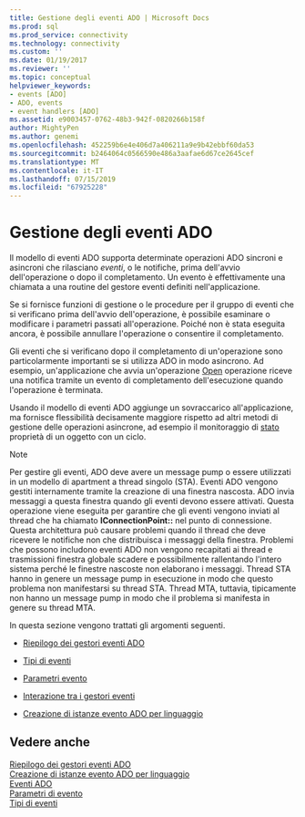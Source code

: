 ```yaml
---
title: Gestione degli eventi ADO | Microsoft Docs
ms.prod: sql
ms.prod_service: connectivity
ms.technology: connectivity
ms.custom: ''
ms.date: 01/19/2017
ms.reviewer: ''
ms.topic: conceptual
helpviewer_keywords:
- events [ADO]
- ADO, events
- event handlers [ADO]
ms.assetid: e9003457-0762-48b3-942f-0820266b158f
author: MightyPen
ms.author: genemi
ms.openlocfilehash: 452259b6e4e406d7a406211a9e9b42ebbf60da53
ms.sourcegitcommit: b2464064c0566590e486a3aafae6d67ce2645cef
ms.translationtype: MT
ms.contentlocale: it-IT
ms.lasthandoff: 07/15/2019
ms.locfileid: "67925228"
---
```

# <a name="handling-ado-events"></a>Gestione degli eventi ADO
Il modello di eventi ADO supporta determinate operazioni ADO sincroni e asincroni che rilasciano *eventi*, o le notifiche, prima dell'avvio dell'operazione o dopo il completamento. Un evento è effettivamente una chiamata a una routine del gestore eventi definiti nell'applicazione.  
  
 Se si fornisce funzioni di gestione o le procedure per il gruppo di eventi che si verificano prima dell'avvio dell'operazione, è possibile esaminare o modificare i parametri passati all'operazione. Poiché non è stata eseguita ancora, è possibile annullare l'operazione o consentire il completamento.  
  
 Gli eventi che si verificano dopo il completamento di un'operazione sono particolarmente importanti se si utilizza ADO in modo asincrono. Ad esempio, un'applicazione che avvia un'operazione [Open](../../../ado/reference/ado-api/open-method-ado-recordset.md) operazione riceve una notifica tramite un evento di completamento dell'esecuzione quando l'operazione è terminata.  
  
 Usando il modello di eventi ADO aggiunge un sovraccarico all'applicazione, ma fornisce flessibilità decisamente maggiore rispetto ad altri metodi di gestione delle operazioni asincrone, ad esempio il monitoraggio di [stato](../../../ado/reference/ado-api/state-property-ado.md) proprietà di un oggetto con un ciclo.  
  
> [!NOTE]
>  Per gestire gli eventi, ADO deve avere un message pump o essere utilizzati in un modello di apartment a thread singolo (STA). Eventi ADO vengono gestiti internamente tramite la creazione di una finestra nascosta. ADO invia messaggi a questa finestra quando gli eventi devono essere attivati. Questa operazione viene eseguita per garantire che gli eventi vengono inviati al thread che ha chiamato **IConnectionPoint::** nel punto di connessione. Questa architettura può causare problemi quando il thread che deve ricevere le notifiche non che distribuisca i messaggi della finestra. Problemi che possono includono eventi ADO non vengono recapitati ai thread e trasmissioni finestra globale scadere e possibilmente rallentando l'intero sistema perché le finestre nascoste non elaborano i messaggi. Thread STA hanno in genere un message pump in esecuzione in modo che questo problema non manifestarsi su thread STA. Thread MTA, tuttavia, tipicamente non hanno un message pump in modo che il problema si manifesta in genere su thread MTA.  
  
 In questa sezione vengono trattati gli argomenti seguenti.  
  
-   [Riepilogo dei gestori eventi ADO](../../../ado/guide/data/ado-event-handler-summary.md)  
  
-   [Tipi di eventi](../../../ado/guide/data/types-of-events.md)  
  
-   [Parametri evento](../../../ado/guide/data/event-parameters.md)  
  
-   [Interazione tra i gestori eventi](../../../ado/guide/data/how-event-handlers-work-together.md)  
  
-   [Creazione di istanze evento ADO per linguaggio](../../../ado/guide/data/ado-event-instantiation-by-language.md)  
  
## <a name="see-also"></a>Vedere anche  
 [Riepilogo dei gestori eventi ADO](../../../ado/guide/data/ado-event-handler-summary.md)   
 [Creazione di istanze evento ADO per linguaggio](../../../ado/guide/data/ado-event-instantiation-by-language.md)   
 [Eventi ADO](../../../ado/reference/ado-api/ado-events.md)   
 [Parametri di evento](../../../ado/guide/data/event-parameters.md)   
 [Tipi di eventi](../../../ado/guide/data/types-of-events.md)
